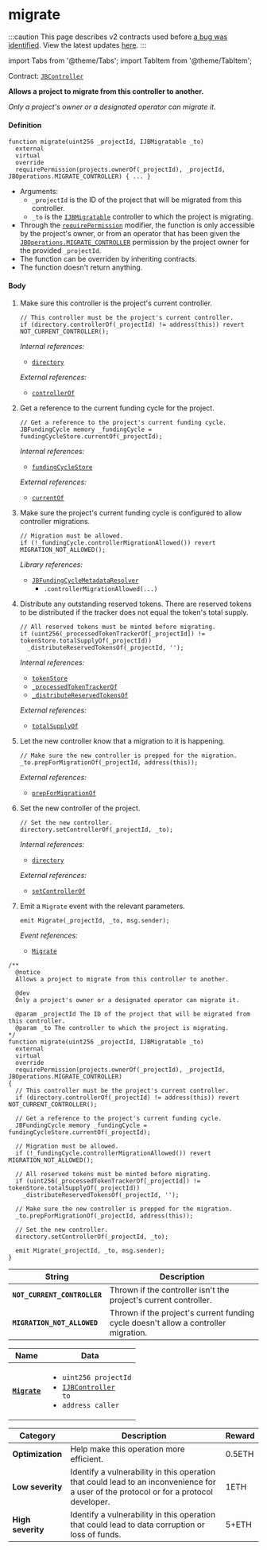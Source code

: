 # migrate

:::caution
This page describes v2 contracts used before [a bug was identified](/2022-05-24/). View the latest updates [here](https://juicebox.money/#/v2-bug-updates/).
:::

import Tabs from '@theme/Tabs';
import TabItem from '@theme/TabItem';

Contract: [`JBController`](/protocol/api/contracts/or-controllers/jbcontroller/README.md)​‌

<Tabs>
<TabItem value="Step by step" label="Step by step">

**Allows a project to migrate from this controller to another.**

_Only a project's owner or a designated operator can migrate it._

#### Definition

```
function migrate(uint256 _projectId, IJBMigratable _to)
  external
  virtual
  override
  requirePermission(projects.ownerOf(_projectId), _projectId, JBOperations.MIGRATE_CONTROLLER) { ... }
```

* Arguments:
  * `_projectId` is the ID of the project that will be migrated from this controller.
  * `_to` is the [`IJBMigratable`](/protocol/api/interfaces/ijbmigratable.md) controller to which the project is migrating.
* Through the [`requirePermission`](/protocol/api/contracts/or-abstract/jboperatable/modifiers/requirepermission.md) modifier, the function is only accessible by the project's owner, or from an operator that has been given the [`JBOperations.MIGRATE_CONTROLLER`](/protocol/api/libraries/jboperations.md) permission by the project owner for the provided `_projectId`.
* The function can be overriden by inheriting contracts.
* The function doesn't return anything.

#### Body

1.  Make sure this controller is the project's current controller. 

    ```
    // This controller must be the project's current controller.
    if (directory.controllerOf(_projectId) != address(this)) revert NOT_CURRENT_CONTROLLER();
    ```

    _Internal references:_

    * [`directory`](/protocol/api/contracts/or-controllers/jbcontroller/properties/directory.md)

    _External references:_

    * [`controllerOf`](/protocol/api/contracts/jbdirectory/properties/controllerof.md)
2.  Get a reference to the current funding cycle for the project.

    ```
    // Get a reference to the project's current funding cycle.
    JBFundingCycle memory _fundingCycle = fundingCycleStore.currentOf(_projectId);
    ```

    _Internal references:_

    * [`fundingCycleStore`](/protocol/api/contracts/or-controllers/jbcontroller/properties/fundingcyclestore.md)

    _External references:_

    * [`currentOf`](/protocol/api/contracts/jbfundingcyclestore/read/currentof.md)
3.  Make sure the project's current funding cycle is configured to allow controller migrations.

    ```
    // Migration must be allowed.
    if (!_fundingCycle.controllerMigrationAllowed()) revert MIGRATION_NOT_ALLOWED();
    ```

    _Library references:_

    * [`JBFundingCycleMetadataResolver`](/protocol/api/libraries/jbfundingcyclemetadataresolver.md)
      * `.controllerMigrationAllowed(...)`
4.  Distribute any outstanding reserved tokens. There are reserved tokens to be distributed if the tracker does not equal the token's total supply.

    ```
    // All reserved tokens must be minted before migrating.
    if (uint256(_processedTokenTrackerOf[_projectId]) != tokenStore.totalSupplyOf(_projectId))
      _distributeReservedTokensOf(_projectId, '');
    ```

    _Internal references:_

    * [`tokenStore`](/protocol/api/contracts/or-controllers/jbcontroller/properties/tokenstore.md)
    * [`_processedTokenTrackerOf`](/protocol/api/contracts/or-controllers/jbcontroller/properties/-_processedtokentrackerof.md)
    * [`_distributeReservedTokensOf`](/protocol/api/contracts/or-controllers/jbcontroller/write/-_distributereservedtokensof.md)

    _External references:_

    * [`totalSupplyOf`](/protocol/api/contracts/jbtokenstore/read/totalsupplyof.md)
5.  Let the new controller know that a migration to it is happening.

    ```
    // Make sure the new controller is prepped for the migration.
    _to.prepForMigrationOf(_projectId, address(this));
    ```

    _External references:_

    * [`prepForMigrationOf`](/protocol/api/contracts/or-controllers/jbcontroller/write/prepformigrationof.md)
6.  Set the new controller of the project.

    ```
    // Set the new controller.
    directory.setControllerOf(_projectId, _to);
    ```

    _Internal references:_

    * [`directory`](/protocol/api/contracts/or-controllers/jbcontroller/properties/directory.md)

    _External references:_

    * [`setControllerOf`](/protocol/api/contracts/jbdirectory/write/setcontrollerof.md)
7.  Emit a `Migrate` event with the relevant parameters.

    ```
    emit Migrate(_projectId, _to, msg.sender);
    ```

    _Event references:_

    * [`Migrate`](/protocol/api/contracts/or-controllers/jbcontroller/events/migrate.md)

</TabItem>

<TabItem value="Code" label="Code">

```
/**
  @notice
  Allows a project to migrate from this controller to another.

  @dev
  Only a project's owner or a designated operator can migrate it.

  @param _projectId The ID of the project that will be migrated from this controller.
  @param _to The controller to which the project is migrating.
*/
function migrate(uint256 _projectId, IJBMigratable _to)
  external
  virtual
  override
  requirePermission(projects.ownerOf(_projectId), _projectId, JBOperations.MIGRATE_CONTROLLER)
{
  // This controller must be the project's current controller.
  if (directory.controllerOf(_projectId) != address(this)) revert NOT_CURRENT_CONTROLLER();

  // Get a reference to the project's current funding cycle.
  JBFundingCycle memory _fundingCycle = fundingCycleStore.currentOf(_projectId);

  // Migration must be allowed.
  if (!_fundingCycle.controllerMigrationAllowed()) revert MIGRATION_NOT_ALLOWED();

  // All reserved tokens must be minted before migrating.
  if (uint256(_processedTokenTrackerOf[_projectId]) != tokenStore.totalSupplyOf(_projectId))
    _distributeReservedTokensOf(_projectId, '');

  // Make sure the new controller is prepped for the migration.
  _to.prepForMigrationOf(_projectId, address(this));

  // Set the new controller.
  directory.setControllerOf(_projectId, _to);

  emit Migrate(_projectId, _to, msg.sender);
}
```

</TabItem>

<TabItem value="Errors" label="Errors">

| String                              | Description                                                                         |
| ----------------------------------- | ----------------------------------------------------------------------------------- |
| **`NOT_CURRENT_CONTROLLER`** | Thrown if the controller isn't the project's current controller.                    |
| **`MIGRATION_NOT_ALLOWED`**         | Thrown if the project's current funding cycle doesn't allow a controller migration. |

</TabItem>

<TabItem value="Events" label="Events">

| Name                                                                                | Data                                                                                                                                                                                                                                                                                                                      |
| ----------------------------------------------------------------------------------- | ------------------------------------------------------------------------------------------------------------------------------------------------------------------------------------------------------------------------------------------------------------------------------------------------------------------------- |
| [**`Migrate`**](/protocol/api/contracts/or-controllers/jbcontroller/events/migrate.md)                                               | <ul><li><code>uint256 projectId</code></li><li><code>[IJBController](/protocol/api/interfaces/ijbcontroller.md) to</code></li><li><code>address caller</code></li></ul>                                                                                                                  |

</TabItem>

<TabItem value="Bug bounty" label="Bug bounty">

| Category          | Description                                                                                                                            | Reward |
| ----------------- | -------------------------------------------------------------------------------------------------------------------------------------- | ------ |
| **Optimization**  | Help make this operation more efficient.                                                                                               | 0.5ETH |
| **Low severity**  | Identify a vulnerability in this operation that could lead to an inconvenience for a user of the protocol or for a protocol developer. | 1ETH   |
| **High severity** | Identify a vulnerability in this operation that could lead to data corruption or loss of funds.                                        | 5+ETH  |

</TabItem>
</Tabs>
